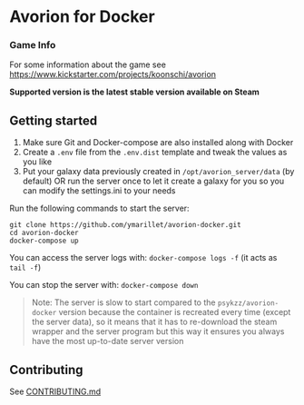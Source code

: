 Avorion for Docker
==================

### Game Info

For some information about the game see https://www.kickstarter.com/projects/koonschi/avorion

**Supported version is the latest stable version available on Steam**


## Getting started
1. Make sure Git and Docker-compose are also installed along with Docker
1. Create a `.env` file from the `.env.dist` template and tweak the values as you like
1. Put your galaxy data previously created in `/opt/avorion_server/data` (by default)
   OR run the server once to let it create a galaxy for you so you can modify the settings.ini to your needs

Run the following commands to start the server:
```
git clone https://github.com/ymarillet/avorion-docker.git
cd avorion-docker
docker-compose up
```

You can access the server logs with: `docker-compose logs -f` (it acts as `tail -f`)

You can stop the server with: `docker-compose down`

> Note: The server is slow to start compared to the `psykzz/avorion-docker` version
> because the container is recreated every time (except the server data), so it means
> that it has to re-download the steam wrapper and the server program 
> but this way it ensures you always have the most up-to-date server version

## Contributing

See [CONTRIBUTING.md](CONTRIBUTING.md)


